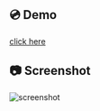  ## 💿 Demo
 [click here](https://mrymyzdny.github.io/bmi-calculater/)

 ## 📷 Screenshot
 ![screenshot](https://github.com/mrymyzdny/bmi-calculater/blob/main/Screenshot.jpg?raw=true)
